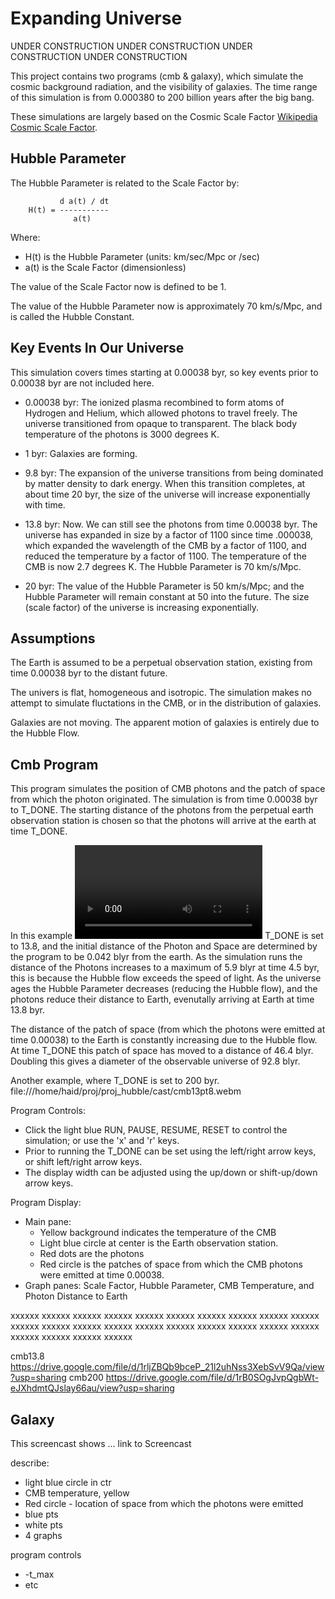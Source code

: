 # Expanding Universe

UNDER CONSTRUCTION
UNDER CONSTRUCTION
UNDER CONSTRUCTION
UNDER CONSTRUCTION

This project contains two programs (cmb & galaxy), which simulate the cosmic background
radiation, and the visibility of galaxies. The time range of this simulation is
from 0.000380 to 200 billion years after the big bang.

These simulations are largely based on the Cosmic Scale Factor
[Wikipedia Cosmic Scale Factor](https://en.wikipedia.org/wiki/Scale_factor_(cosmology)).

## Hubble Parameter

The Hubble Parameter is related to the Scale Factor by:

```
           d a(t) / dt
    H(t) = -----------
              a(t)
```

Where:
* H(t) is the Hubble Parameter (units: km/sec/Mpc or /sec)
* a(t) is the Scale Factor (dimensionless)

The value of the Scale Factor now is defined to be 1.

The value of the Hubble Parameter now is approximately 70 km/s/Mpc, and 
is called the Hubble Constant.

## Key Events In Our Universe

This simulation covers times starting at 0.00038 byr, so key events prior to
0.00038 byr are not included here.

* 0.00038 byr: The ionized plasma recombined to form atoms of Hydrogen and Helium, which allowed
photons to travel freely. The universe transitioned from opaque to transparent. The black body
temperature of the photons is 3000 degrees K.

* 1 byr: Galaxies are forming.

* 9.8 byr: The expansion of the universe transitions from being dominated by matter density to
dark energy. When this transition completes, at about time 20 byr, the size of the universe
will increase exponentially with time.

* 13.8 byr: Now. We can still see the photons from time 0.00038 byr. The
universe has expanded in size by a factor of 1100 since time .000038, which expanded the
wavelength of the CMB by a factor of 1100, and reduced the temperature by a factor of 1100.
The temperature of the CMB is now 2.7 degrees K. The Hubble Parameter is 70 km/s/Mpc.

* 20 byr: The value of the Hubble Parameter is 50 km/s/Mpc; and the Hubble Parameter will 
remain constant at 50 into the future. The size (scale factor) of the universe is increasing
exponentially.

## Assumptions

The Earth is assumed to be a perpetual observation station, existing from time
0.00038 byr to the distant future.

The univers is flat, homogeneous and isotropic. The simulation makes no attempt to simulate
fluctations in the CMB, or in the distribution of galaxies.

Galaxies are not moving. The apparent motion of galaxies is entirely due to the Hubble Flow.

## Cmb Program

This program simulates the position of CMB photons and the patch of space from which the 
photon originated. The simulation is from time 0.00038 byr to T_DONE. The starting distance
of the photons from the perpetual earth observation station is chosen so that the photons
will arrive at the earth at time T_DONE.

In this example 
![CMB T_DONE=13.8](/assets/cmb13pt8.webm)
T_DONE is set to 13.8, and the initial distance of the Photon and Space are determined by the 
program to be 0.042 blyr from the earth.
As the simulation runs the distance of the Photons increases to a maximum of 5.9 blyr at time
4.5 byr, this is because the Hubble flow exceeds the speed of light. As the universe ages
the Hubble Parameter decreases (reducing the Hubble flow), and the photons reduce their distance
to Earth, evenutally arriving at Earth at time 13.8 byr.

The distance of the patch of space (from which the photons were emitted at time 0.00038) to the 
Earth is constantly increasing due to the Hubble flow. At time T_DONE this patch of space has moved
to a distance of 46.4 blyr. Doubling this gives a diameter of the observable universe of 92.8 blyr.

Another example, where T_DONE is set to 200 byr.
file:///home/haid/proj/proj_hubble/cast/cmb13pt8.webm

Program Controls:
* Click the light blue RUN, PAUSE, RESUME, RESET to control the simulation; or use the 'x' and 'r' keys.
* Prior to running the T_DONE can be set using the left/right arrow keys, or shift left/right arrow keys.
* The display width can be adjusted using the up/down or shift-up/down arrow keys.

Program Display:
* Main pane:
  * Yellow background indicates the temperature of the CMB
  * Light blue circle at center is the Earth observation station.
  * Red dots are the photons
  * Red circle is the patches of space from which the CMB photons were emitted at time 0.00038.
* Graph panes: Scale Factor, Hubble Parameter, CMB Temperature, and Photon Distance to Earth

xxxxxx xxxxxx xxxxxx xxxxxx xxxxxx xxxxxx xxxxxx xxxxxx
xxxxxx xxxxxx xxxxxx xxxxxx xxxxxx xxxxxx xxxxxx xxxxxx
xxxxxx xxxxxx xxxxxx xxxxxx xxxxxx xxxxxx xxxxxx xxxxxx

cmb13.8
https://drive.google.com/file/d/1rljZBQb9bceP_21l2uhNss3XebSvV9Qa/view?usp=sharing
cmb200
https://drive.google.com/file/d/1rB0SOgJvpQgbWt-eJXhdmtQJslay66au/view?usp=sharing

Galaxy
------

This screencast shows ...
link to Screencast

describe:
- light blue circle in ctr
- CMB temperature, yellow
- Red circle - location of space from which the photons were emitted
- blue pts
- white pts
- 4 graphs

program controls
- -t_max
- etc
